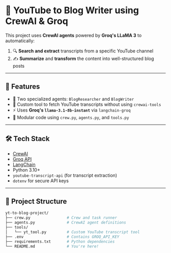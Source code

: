 # 🧠 YouTube to Blog Writer using CrewAI & Groq

This project uses **CrewAI agents** powered by **Groq's LLaMA 3** to automatically:

1. 🔍 **Search and extract** transcripts from a specific YouTube channel
2. ✍️ **Summarize** and **transform** the content into well-structured blog posts

---

## 🚀 Features

- 🤖 Two specialized agents: `BlogResearcher` and `BlogWriter`
- 🎥 Custom tool to fetch YouTube transcripts without using `crewai-tools`
- ⚡ Uses **Groq's `llama-3.1-8b-instant`** via `langchain-groq`
- 🧩 Modular code using `crew.py`, `agents.py`, and `tools.py`

---

## 🛠️ Tech Stack

- [CrewAI](https://docs.crewai.com/)
- [Groq API](https://console.groq.com/)
- [LangChain](https://www.langchain.com/)
- Python 3.10+
- `youtube-transcript-api` (for transcript extraction)
- `dotenv` for secure API keys

---

## 📁 Project Structure

```bash
yt-to-blog-project/
├── crew.py                # Crew and task runner
├── agents.py              # CrewAI agent definitions
├── tools/
│   └── yt_tool.py         # Custom YouTube transcript tool
├── .env                   # Contains GROQ_API_KEY
├── requirements.txt       # Python dependencies
└── README.md              # You're here!
